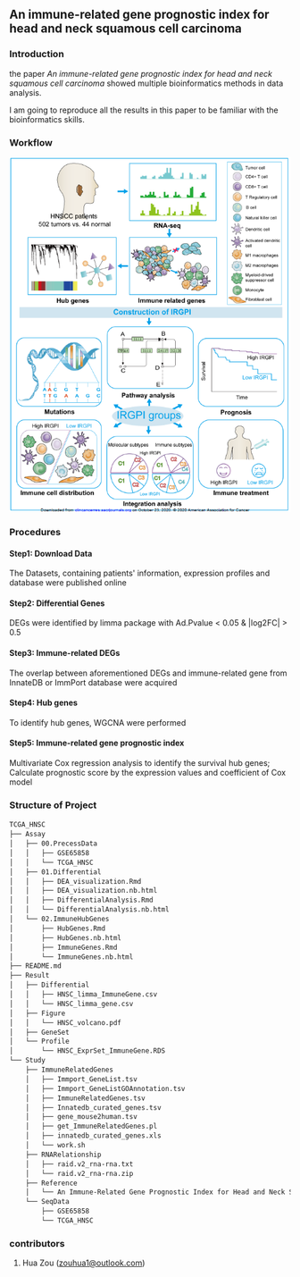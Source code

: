 ## An immune-related gene prognostic index for head and neck squamous cell carcinoma



### Introduction

the paper *An immune-related gene prognostic index for head and neck squamous cell carcinoma* showed multiple bioinformatics methods in data analysis. 

I am going to reproduce all the results in this paper to be familiar with the bioinformatics skills.

### Workflow

![](https://raw.githubusercontent.com/HuaZou/Image_Host/main/img/20210817170908.png)



### Procedures

#### Step1: Download Data

The Datasets, containing patients' information, expression profiles and database were published online

#### Step2: Differential Genes

DEGs were identified by limma package with Ad.Pvalue < 0.05 & |log2FC| > 0.5

#### Step3: Immune-related DEGs

The overlap between aforementioned DEGs and immune-related gene from InnateDB or ImmPort database were acquired 

#### Step4: Hub genes

To identify hub genes, WGCNA were performed

#### Step5: Immune-related gene prognostic index

Multivariate Cox regression analysis to identify the survival hub genes; Calculate prognostic score by the expression values and coefficient of Cox model



### Structure of Project

```bash
TCGA_HNSC
├── Assay
│   ├── 00.PrecessData
│   │   ├── GSE65858
│   │   └── TCGA_HNSC
│   ├── 01.Differential
│   │   ├── DEA_visualization.Rmd
│   │   ├── DEA_visualization.nb.html
│   │   ├── DifferentialAnalysis.Rmd
│   │   └── DifferentialAnalysis.nb.html
│   └── 02.ImmuneHubGenes
│       ├── HubGenes.Rmd
│       ├── HubGenes.nb.html
│       ├── ImmuneGenes.Rmd
│       └── ImmuneGenes.nb.html
├── README.md
├── Result
│   ├── Differential
│   │   ├── HNSC_limma_ImmuneGene.csv
│   │   └── HNSC_limma_gene.csv
│   ├── Figure
│   │   └── HNSC_volcano.pdf
│   ├── GeneSet
│   └── Profile
│       └── HNSC_ExprSet_ImmuneGene.RDS
└── Study
    ├── ImmuneRelatedGenes
    │   ├── Immport_GeneList.tsv
    │   ├── Immport_GeneListGOAnnotation.tsv
    │   ├── ImmuneRelatedGenes.tsv
    │   ├── Innatedb_curated_genes.tsv
    │   ├── gene_mouse2human.tsv
    │   ├── get_ImmuneRelatedGenes.pl
    │   ├── innatedb_curated_genes.xls
    │   └── work.sh
    ├── RNARelationship
    │   ├── raid.v2_rna-rna.txt
    │   └── raid.v2_rna-rna.zip
    ├── Reference
    │   └── An Immune-Related Gene Prognostic Index for Head and Neck Squamous Cell Carcinoma.pdf
    └── SeqData
        ├── GSE65858
        └── TCGA_HNSC
```





### contributors

1. Hua Zou (zouhua1@outlook.com)

 





   

